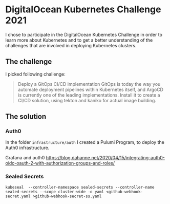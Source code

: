 # DigitalOcean Kubernetes Challenge 2021

I chose to participate in the DigitalOcean Kubernetes Challenge in order to learn more about Kubernetes and to get a
better understanding of the challenges that are involved in deploying Kubernetes clusters.

## The challenge

I picked following challenge:

> Deploy a GitOps CI/CD implementation GitOps is today the way you automate deployment pipelines within Kubernetes itself, and ArgoCD  is currently one of the leading implementations. Install it to create a CI/CD solution, using tekton and kaniko for actual image building.

## The solution

### Auth0

In the folder `infrastructure/auth` I created a Pulumi Program, to deploy the Auth0 infrastructure.

Grafana and auth0
https://blog.dahanne.net/2020/04/15/integrating-auth0-oidc-oauth-2-with-authorization-groups-and-roles/

### Sealed Secrets

```
kubeseal  --controller-namespace sealed-secrets --controller-name sealed-secrets --scope cluster-wide -o yaml <github-webhook-secret.yaml >github-webhook-secret-ss.yaml
```